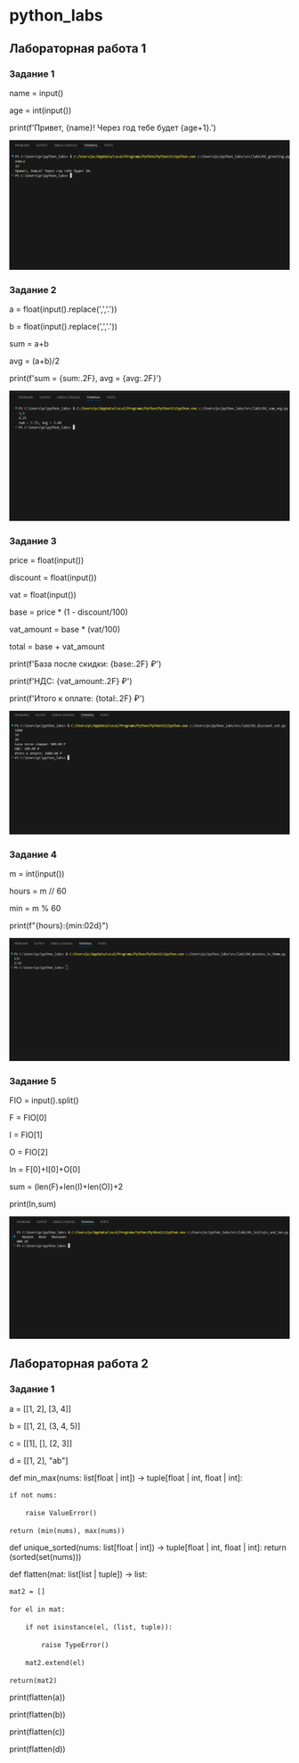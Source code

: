 # python_labs

## Лабораторная работа 1

### Задание 1

name = input()

age = int(input())

print(f'Привет, {name}! Через год тебе будет {age+1}.')

![Image alt](https://github.com/JustMause/python_labs/raw/main/images/lab1/01.png)

### Задание 2

a = float(input().replace(',','.'))

b = float(input().replace(',','.'))

sum = a+b

avg = (a+b)/2

print(f'sum = {sum:.2F}, avg = {avg:.2F}')

![Image alt](https://github.com/JustMause/python_labs/raw/main/images/lab1/02.png)

### Задание 3

price = float(input())

discount = float(input())

vat = float(input())

base = price * (1 - discount/100)

vat_amount = base * (vat/100)

total = base + vat_amount

print(f'База после скидки: {base:.2F} ₽')

print(f'НДС: {vat_amount:.2F} ₽')

print(f'Итого к оплате: {total:.2F} ₽')

![Image alt](https://github.com/JustMause/python_labs/raw/main/images/lab1/03.png)

### Задание 4

m = int(input())

hours = m // 60

min = m % 60

print(f"{hours}:{min:02d}")

![Image alt](https://github.com/JustMause/python_labs/raw/main/images/lab1/04.png)

### Задание 5

FIO = input().split()

F = FIO[0]

I = FIO[1]

O = FIO[2]

In = F[0]+I[0]+O[0]

sum = (len(F)+len(I)+len(O))+2

print(In,sum)

![Image alt](https://github.com/JustMause/python_labs/raw/main/images/lab1/05.png)


## Лабораторная работа 2

### Задание 1

a = [[1, 2], [3, 4]]

b = [[1, 2], (3, 4, 5)]

c = [[1], [], [2, 3]]

d = [[1, 2], "ab"]

def min_max(nums: list[float | int]) -> tuple[float | int, float | int]:

    if not nums:
    
        raise ValueError()
        
    return (min(nums), max(nums))

def unique_sorted(nums: list[float | int]) -> tuple[float | int, float | int]:
    return (sorted(set(nums)))
    

def flatten(mat: list[list | tuple]) -> list:

    mat2 = []
    
    for el in mat:
    
        if not isinstance(el, (list, tuple)):
        
            raise TypeError()

        mat2.extend(el)
        
    return(mat2)


print(flatten(a))

print(flatten(b))

print(flatten(c))

print(flatten(d))
